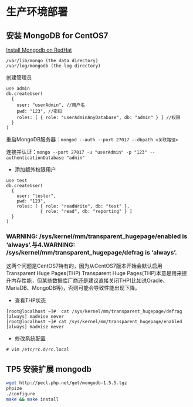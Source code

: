 # 生产环境部署

## 安装 MongoDB for CentOS7

[Install Mongodb on RedHat](https://docs.mongodb.com/manual/tutorial/install-mongodb-on-red-hat/#overview)

```
/var/lib/mongo (the data directory)
/var/log/mongodb (the log directory)
```

创建管理员
```
use admin
db.createUser(
  {
    user: "userAdmin", //用户名
    pwd: "123", //密码
    roles: [ { role: "userAdminAnyDatabase", db: "admin" } ] //权限
  }
)
```

重启MongoDB服务器：`mongod --auth --port 27017 --dbpath <关联路径>`

连接并认证：`mongo --port 27017 -u "userAdmin" -p "123" --authenticationDatabase "admin"`

- 添加额外权限用户

```
use test
db.createUser(
  {
    user: "tester",
    pwd: "123",
    roles: [ { role: "readWrite", db: "test" },
             { role: "read", db: "reporting" } ]
  }
)
```

### WARNING: /sys/kernel/mm/transparent_hugepage/enabled is ‘always’.与4.WARNING: /sys/kernel/mm/transparent_hugepage/defrag is ‘always’.

这两个问题是CentOS7特有的，因为从CentOS7版本开始会默认启用Transparent Huge Pages(THP) 
Transparent Huge Pages(THP)本意是用来提升内存性能，但某些数据库厂商还是建议直接关闭THP(比如说Oracle、MariaDB、MongoDB等)，否则可能会导致性能出现下降。

- 查看THP状态

```
[root@localhost ~]#  cat /sys/kernel/mm/transparent_hugepage/defrag
[always] madvise never
[root@localhost ~]# cat /sys/kernel/mm/transparent_hugepage/enabled
[always] madvise never
```

- 修改系统配置

```
# vim /etc/rc.d/rc.local

```

## TP5 安装扩展 mongodb

```sh
wget http://pecl.php.net/get/mongodb-1.5.5.tgz
phpize
./configure
make && make install
```



